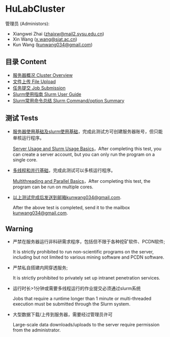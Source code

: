 # HuLabCluster
管理员 (Administors):
- Xiangwei Zhai (zhaixw@mail2.sysu.edu.cn)
- Xin Wang (x.wang@siat.ac.cn)
- Kun Wang (kunwang034@gmail.com)
## 目录 Content
- [服务器概况 Cluster Overview](./docs/1.%20%E6%9C%8D%E5%8A%A1%E5%99%A8%E6%A6%82%E5%86%B5.md)
- [文件上传 File Upload](./docs/2.%20%E6%96%87%E4%BB%B6%E4%B8%8A%E4%BC%A0.md)
- [任务提交 Job Submission](./docs/3.%20%E4%BB%BB%E5%8A%A1%E6%8F%90%E4%BA%A4.md)
- [Slurm使用指南 Slurm User Guide](./docs/4.%20slurm%E7%94%A8%E6%88%B7%E6%8C%87%E5%8D%97.rst)
- [Slurm常用命令总结 Slurm Command/option Summary](./docs/slurm_summary.pdf)
## 测试 Tests
- [服务器使用基础及slurm使用基础](./test/1.%20%E6%9C%8D%E5%8A%A1%E5%99%A8%E5%8F%8Aslurm%E4%BD%BF%E7%94%A8%E5%9F%BA%E7%A1%80.md)，完成此测试方可创建服务器账号，但只能单核运行程序。
  
    [Server Usage and Slurm Usage Basics](./test/1.%20%E6%9C%8D%E5%8A%A1%E5%99%A8%E5%8F%8Aslurm%E4%BD%BF%E7%94%A8%E5%9F%BA%E7%A1%80.md)，After completing this test, you can create a server account, but you can only run the program on a single core.
- [多线程和并行基础](./test/2.%20%E5%A4%9A%E7%BA%BF%E7%A8%8B%E5%92%8C%E5%B9%B6%E8%A1%8C%E5%9F%BA%E7%A1%80.md)，完成此测试可以多核运行程序。
  
    [Multithreading and Parallel Basics](./test/2.%20%E5%A4%9A%E7%BA%BF%E7%A8%8B%E5%92%8C%E5%B9%B6%E8%A1%8C%E5%9F%BA%E7%A1%80.md)，After completing this test, the program can be run on multiple cores.

- 以上测试完成后发送到邮箱kunwang034@gmail.com. 
    
    After the above test is completed, send it to the mailbox kunwang034@gmail.com.
## Warning
- 严禁在服务器运行非科研需求程序，包括但不限于各种挖矿软件、PCDN软件; 
  
    It is strictly prohibited to run non-scientific programs on the server, including but not limited to various mining software and PCDN software.
- 严禁私自搭建内网穿透服务; 

    It is strictly prohibited to privately set up intranet penetration services.

- 运行时长>1分钟或需要多线程运行的作业提交必须通过slurm系统

    Jobs that require a runtime longer than 1 minute or multi-threaded execution must be submitted through the Slurm system.

- 大型数据下载/上传到服务器，需要经过管理员许可

    Large-scale data downloads/uploads to the server require permission from the administrator.